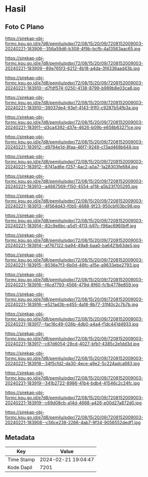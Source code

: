# Hasil

## Foto C Plano

https://sirekap-obj-formc.kpu.go.id/e7d8/pemilu/pdpr/72/08/15/20/09/7208152009003-20240221-183906--356a59d6-b308-4f9b-bcfb-4a13563aac65.jpg

https://sirekap-obj-formc.kpu.go.id/e7d8/pemilu/pdpr/72/08/15/20/09/7208152009003-20240221-183909--89e765f3-6212-4b18-a4da-3f4336aad43b.jpg

https://sirekap-obj-formc.kpu.go.id/e7d8/pemilu/pdpr/72/08/15/20/09/7208152009003-20240221-183910--d7fdf574-0250-4138-8799-b989b8e03ca8.jpg

https://sirekap-obj-formc.kpu.go.id/e7d8/pemilu/pdpr/72/08/15/20/09/7208152009003-20240221-183910--39037de4-93ef-4143-91f0-c9287b54fb3a.jpg

https://sirekap-obj-formc.kpu.go.id/e7d8/pemilu/pdpr/72/08/15/20/09/7208152009003-20240221-183911--d3ca4392-d37e-4626-b09b-e658b63271ce.jpg

https://sirekap-obj-formc.kpu.go.id/e7d8/pemilu/pdpr/72/08/15/20/09/7208152009003-20240221-183912--d9794e1d-8faa-46f7-9249-c13ad468b648.jpg

https://sirekap-obj-formc.kpu.go.id/e7d8/pemilu/pdpr/72/08/15/20/09/7208152009003-20240221-183912--8741ad6e-f257-4ac2-a0a7-1a28303fe684.jpg

https://sirekap-obj-formc.kpu.go.id/e7d8/pemilu/pdpr/72/08/15/20/09/7208152009003-20240221-183913--a4667569-f150-4554-a118-a5b23f705295.jpg

https://sirekap-obj-formc.kpu.go.id/e7d8/pemilu/pdpr/72/08/15/20/09/7208152009003-20240221-183913--4f564d43-f0b5-4888-9f23-950cbf03bc98.jpg

https://sirekap-obj-formc.kpu.go.id/e7d8/pemilu/pdpr/72/08/15/20/09/7208152009003-20240221-183914--82c9e6bc-a5d1-4113-b97c-f96ac6960bff.jpg

https://sirekap-obj-formc.kpu.go.id/e7d8/pemilu/pdpr/72/08/15/20/09/7208152009003-20240221-183914--af767122-ba94-49a8-baa0-ba6421b63de5.jpg

https://sirekap-obj-formc.kpu.go.id/e7d8/pemilu/pdpr/72/08/15/20/09/7208152009003-20240221-183915--8036e7f3-6b0d-46fc-a15e-a9633ebe2793.jpg

https://sirekap-obj-formc.kpu.go.id/e7d8/pemilu/pdpr/72/08/15/20/09/7208152009003-20240221-183916--f4cd7793-4566-479d-8f60-fc1b4778e859.jpg

https://sirekap-obj-formc.kpu.go.id/e7d8/pemilu/pdpr/72/08/15/20/09/7208152009003-20240221-183916--e521ad3b-e455-4a18-8b77-31f40c2c7b7b.jpg

https://sirekap-obj-formc.kpu.go.id/e7d8/pemilu/pdpr/72/08/15/20/09/7208152009003-20240221-183917--fac16c49-026b-4db0-a4a4-f1dc441d4933.jpg

https://sirekap-obj-formc.kpu.go.id/e7d8/pemilu/pdpr/72/08/15/20/09/7208152009003-20240221-183917--c87d6054-29cd-4027-bfb1-4385c2e1dd3d.jpg

https://sirekap-obj-formc.kpu.go.id/e7d8/pemilu/pdpr/72/08/15/20/09/7208152009003-20240221-183918--34f5cfd2-da30-4ece-a9e2-5c224adca683.jpg

https://sirekap-obj-formc.kpu.go.id/e7d8/pemilu/pdpr/72/08/15/20/09/7208152009003-20240221-183919--341b2722-8986-41b4-bdb4-41546c2c24fc.jpg

https://sirekap-obj-formc.kpu.go.id/e7d8/pemilu/pdpr/72/08/15/20/09/7208152009003-20240221-183919--c69d08cb-a14d-4668-a426-e00d27a872d0.jpg

https://sirekap-obj-formc.kpu.go.id/e7d8/pemilu/pdpr/72/08/15/20/09/7208152009003-20240221-183908--c56ce238-2266-4ab7-9f34-9056552dedf1.jpg


## Metadata

| Key        | Value               |
| ---------- | ------------------- |
| Time Stamp | 2024-02-21 19:04:47 |
| Kode Dapil | 7201                |



